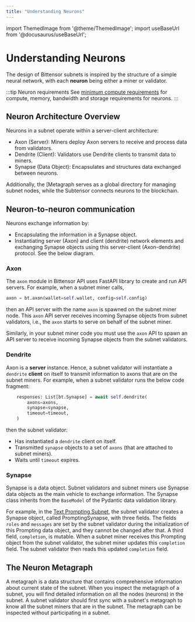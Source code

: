 ```yaml
---
title: "Understanding Neurons"
---
```


import ThemedImage from '@theme/ThemedImage';
import useBaseUrl from '@docusaurus/useBaseUrl';

# Understanding Neurons

The design of Bittensor subnets is inspired by the structure of a simple neural network, with each **neuron** being either a miner or validator.

:::tip Neuron requirements 
See [minimum compute requirements](https://github.com/opentensor/bittensor-subnet-template/blob/main/min_compute.yml) for compute, memory, bandwidth and storage requirements for neurons.
::: 


## Neuron Architecture Overview

Neurons in a subnet operate within a server-client architecture:

- Axon (Server): Miners deploy Axon servers to receive and process data from validators.
- Dendrite (Client): Validators use Dendrite clients to transmit data to miners.
- Synapse (Data Object): Encapsulates and structures data exchanged between neurons.

Additionally, the [Metagraph serves as a global directory for managing subnet nodes, while the Subtensor connects neurons to the blockchain.


## Neuron-to-neuron communication 

Neurons exchange information by:
- Encapsulating the information in a Synapse object.
- Instantiating server (Axon) and client (dendrite) network elements and exchanging Synapse objects using this server-client (Axon-dendrite) protocol. See the below diagram. 

<center>
<ThemedImage
alt="Incentive Mechanism Big Picture"
sources={{
    light: useBaseUrl('/img/docs/second-building-blocks.svg'),
    dark: useBaseUrl('/img/docs/dark-second-building-blocks.svg'),
  }}
/>
</center>

### Axon

The `axon` module in Bittensor API uses FastAPI library to create and run API servers. For example, when a subnet miner calls,
```python
axon = bt.axon(wallet=self.wallet, config=self.config)
```
then an API server with the name `axon` is spawned on the subnet miner node. This `axon` API server receives incoming Synapse objects from subnet validators, i.e., the `axon` starts to serve on behalf of the subnet miner.

Similarly, in your subnet miner code you must use the `axon` API to spawn an API server to receive incoming Synapse objects from the subnet validators. 

### Dendrite

Axon is a **server** instance. Hence, a subnet validator will instantiate a `dendrite` **client** on itself to transmit information to axons that are on the subnet miners. For example, when a subnet validator runs the below code fragment:

```python
    responses: List[bt.Synapse] = await self.dendrite(
        axons=axons,
        synapse=synapse,
        timeout=timeout,
    )
```

then the subnet validator:
- Has instantiated a `dendrite` client on itself.
- Transmitted `synapse` objects to a set of `axons` (that are attached to subnet miners).
- Waits until `timeout` expires.

### Synapse

Synapse is a data object. Subnet validators and subnet miners use Synapse data objects as the main vehicle to exchange information. The Synapse class inherits from the `BaseModel` of the Pydantic data validation library. 

For example, in the [Text Prompting Subnet](https://github.com/macrocosm-os/prompting/blob/414abbb72835c46ccc5c652e1b1420c0c2be5c03/prompting/protocol.py#L27), the subnet validator creates a Synapse object, called PromptingSynapse, with three fields. The fields `roles` and `messages` are set by the subnet validator during the initialization of this Prompting data object, and they cannot be changed after that. A third field, `completion`, is mutable. When a subnet miner receives this Prompting object from the subnet validator, the subnet miner updates this `completion` field. The subnet validator then reads this updated `completion` field. 

## The Neuron Metagraph

A metagraph is a data structure that contains comprehensive information about current state of the subnet. When you inspect the metagraph of a subnet, you will find detailed information on all the nodes (neurons) in the subnet. A subnet validator should first sync with a subnet's metagraph to know all the subnet miners that are in the subnet. The metagraph can be inspected without participating in a subnet.